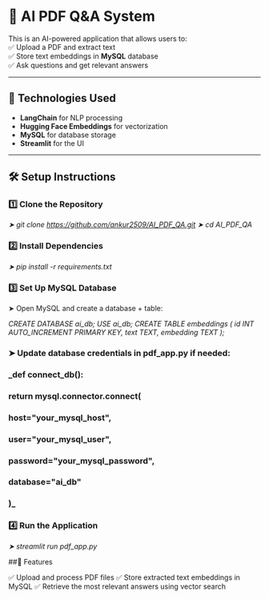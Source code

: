 # 📄 AI PDF Q&A System  

This is an AI-powered application that allows users to:  
✅ Upload a PDF and extract text  
✅ Store text embeddings in **MySQL** database  
✅ Ask questions and get relevant answers  

---

## 🚀 Technologies Used  
- **LangChain** for NLP processing  
- **Hugging Face Embeddings** for vectorization  
- **MySQL** for database storage  
- **Streamlit** for the UI  

---

## 🛠 Setup Instructions  

### 1️⃣ Clone the Repository  

_➤ git clone https://github.com/ankur2509/AI_PDF_QA.git_
_➤ cd AI_PDF_QA_

### 2️⃣ Install Dependencies
_➤ pip install -r requirements.txt_

### 3️⃣ Set Up MySQL Database
➤ Open MySQL and create a database + table:

_CREATE DATABASE ai_db;
 USE ai_db;
 CREATE TABLE embeddings (
  id INT AUTO_INCREMENT PRIMARY KEY,
  text TEXT,
   embedding TEXT
   );_

### ➤ Update database credentials in pdf_app.py if needed:
###  _def connect_db():
###    return mysql.connector.connect(
  ###      host="your_mysql_host",
###         user="your_mysql_user",
###         password="your_mysql_password",
###         database="ai_db"
  ###   )_
  
### 4️⃣ Run the Application
_➤ streamlit run pdf_app.py_

##📌 Features

✅ Upload and process PDF files
✅ Store extracted text embeddings in MySQL
✅ Retrieve the most relevant answers using vector search

